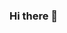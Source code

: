 ### Hi there 👋

<!--
**Prarthana-Singh/Prarthana-Singh** is a ✨ _special_ ✨ repository because its `README.md` (this file) appears on your GitHub profile.
i know i am the best
Here are some ideas to get you started:

- 🔭 I’m currently working on ...
- 🌱 I’m currently learning ...
- 👯 I’m looking to collaborate on ...
- 🤔 I’m looking for help with ...
- 💬 Ask me about ...
- 📫 How to reach me: ...
- 😄 Pronouns: ...
- ⚡ Fun fact: ...
-->
